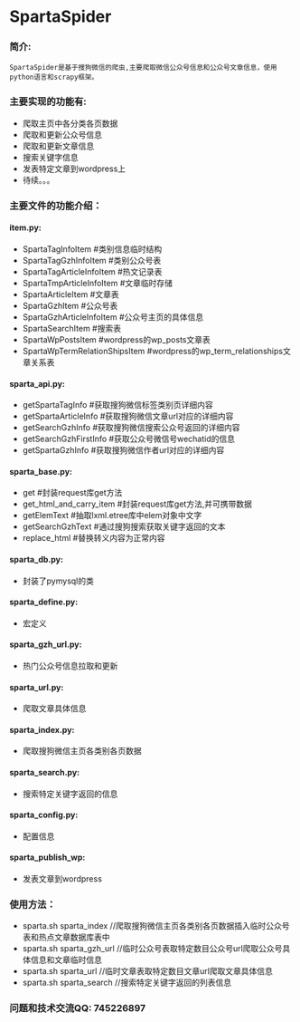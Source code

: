 
# SpartaSpider

### 简介: ###
	SpartaSpider是基于搜狗微信的爬虫,主要爬取微信公众号信息和公众号文章信息，使用python语言和scrapy框架。

### 主要实现的功能有: ###
* 爬取主页中各分类各页数据
* 爬取和更新公众号信息
* 爬取和更新文章信息
* 搜索关键字信息
* 发表特定文章到wordpress上
* 待续。。。

### 主要文件的功能介绍： ###

#### item.py:
* SpartaTagInfoItem #类别信息临时结构
* SpartaTagGzhInfoItem #类别公众号表
* SpartaTagArticleInfoItem #热文记录表
* SpartaTmpArticleInfoItem #文章临时存储
* SpartaArticleItem #文章表
* SpartaGzhItem #公众号表
* SpartaGzhArticleInfoItem #公众号主页的具体信息
* SpartaSearchItem #搜索表
* SpartaWpPostsItem #wordpress的wp_posts文章表
* SpartaWpTermRelationShipsItem #wordpress的wp_term_relationships文章关系表
 
#### sparta_api.py: ####
* getSpartaTagInfo #获取搜狗微信标签类别页详细内容
* getSpartaArticleInfo #获取搜狗微信文章url对应的详细内容
* getSearchGzhInfo #获取搜狗微信搜索公众号返回的详细内容
* getSearchGzhFirstInfo #获取公众号微信号wechatid的信息
* getSpartaGzhInfo #获取搜狗微信作者url对应的详细内容
	
#### sparta_base.py: ####
* get #封装request库get方法
* get_html_and_carry_item #封装request库get方法,并可携带数据
* getElemText #抽取lxml.etree库中elem对象中文字
* getSearchGzhText #通过搜狗搜索获取关键字返回的文本
* replace_html #替换转义内容为正常内容
	
#### sparta_db.py:
* 封装了pymysql的类
	
#### sparta_define.py: 
* 宏定义
	
#### sparta_gzh_url.py:
* 热门公众号信息拉取和更新

#### sparta_url.py: 
* 爬取文章具体信息

#### sparta_index.py:
* 爬取搜狗微信主页各类别各页数据

#### sparta_search.py:
* 搜索特定关键字返回的信息

#### sparta_config.py: 
* 配置信息

#### sparta_publish_wp: 
* 发表文章到wordpress

### 使用方法： ###
* sparta.sh sparta_index    //爬取搜狗微信主页各类别各页数据插入临时公众号表和热点文章数据库表中
* sparta.sh sparta_gzh_url  //临时公众号表取特定数目公众号url爬取公众号具体信息和文章临时信息
* sparta.sh sparta_url      //临时文章表取特定数目文章url爬取文章具体信息
* sparta.sh sparta_search   //搜索特定关键字返回的列表信息

### 问题和技术交流QQ: 745226897 ###
